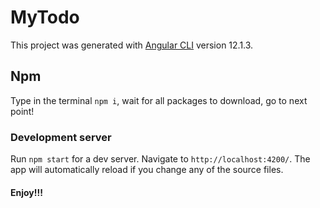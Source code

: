 # MyTodo

This project was generated with [Angular CLI](https://github.com/angular/angular-cli) version 12.1.3.

## Npm

Type in the terminal `npm i`, wait for all packages to download, go to next point!

### Development server

Run `npm start` for a dev server. Navigate to `http://localhost:4200/`. The app will automatically reload if you change any of the source files.

#### Enjoy!!!
